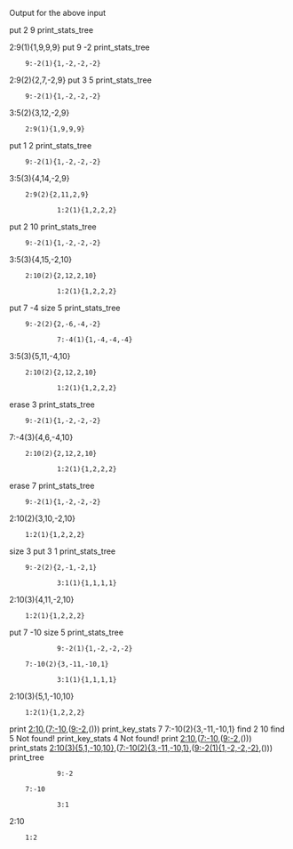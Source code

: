 Output for the above input 

put 2 9
print_stats_tree

2:9(1){1,9,9,9}
put 9 -2
print_stats_tree

        9:-2(1){1,-2,-2,-2}

2:9(2){2,7,-2,9}
put 3 5
print_stats_tree

        9:-2(1){1,-2,-2,-2}

3:5(2){3,12,-2,9}

        2:9(1){1,9,9,9}
put 1 2
print_stats_tree

        9:-2(1){1,-2,-2,-2}

3:5(3){4,14,-2,9}

        2:9(2){2,11,2,9}

                1:2(1){1,2,2,2}
put 2 10
print_stats_tree

        9:-2(1){1,-2,-2,-2}

3:5(3){4,15,-2,10}

        2:10(2){2,12,2,10}

                1:2(1){1,2,2,2}
put 7 -4
size
5
print_stats_tree

        9:-2(2){2,-6,-4,-2}

                7:-4(1){1,-4,-4,-4}

3:5(3){5,11,-4,10}

        2:10(2){2,12,2,10}

                1:2(1){1,2,2,2}
erase 3
print_stats_tree

        9:-2(1){1,-2,-2,-2}

7:-4(3){4,6,-4,10}

        2:10(2){2,12,2,10}

                1:2(1){1,2,2,2}
erase 7
print_stats_tree

        9:-2(1){1,-2,-2,-2}

2:10(2){3,10,-2,10}

        1:2(1){1,2,2,2}
size
3
put 3 1
print_stats_tree

        9:-2(2){2,-1,-2,1}

                3:1(1){1,1,1,1}

2:10(3){4,11,-2,10}

        1:2(1){1,2,2,2}
put 7 -10
size
5
print_stats_tree

                9:-2(1){1,-2,-2,-2}

        7:-10(2){3,-11,-10,1}

                3:1(1){1,1,1,1}

2:10(3){5,1,-10,10}

        1:2(1){1,2,2,2}
print
[2:10]([1:2](),()),([7:-10]([3:1](),()),([9:-2](),()))
print_key_stats 7
7:-10(2){3,-11,-10,1}
find 2
10
find 5
Not found!
print_key_stats 4
Not found!
print
[2:10]([1:2](),()),([7:-10]([3:1](),()),([9:-2](),()))
print_stats
[2:10(3){5,1,-10,10}]([1:2(1){1,2,2,2}](),()),([7:-10(2){3,-11,-10,1}]([3:1(1){1,1,1,1}](),()),([9:-2(1){1,-2,-2,-2}](),()))
print_tree

                9:-2

        7:-10

                3:1

2:10

        1:2



